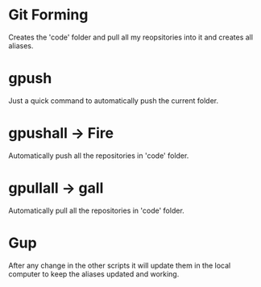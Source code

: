 # Git Forming
Creates the 'code' folder and pull all my reopsitories into it and creates all aliases.

# gpush
Just a quick command to automatically push the current folder.

# gpushall -> Fire
Automatically push all the repositories in 'code' folder.

# gpullall -> gall
Automatically pull all the repositories in 'code' folder.

# Gup
After any change in the other scripts it will update them in the local computer to keep the aliases updated and working.
